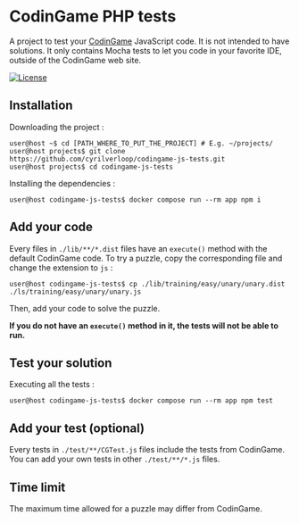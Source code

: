 # CodinGame PHP tests

A project to test your [CodinGame](https://www.codingame.com/) JavaScript code. It is not intended to have solutions.
It only contains Mocha tests to let you code in your favorite IDE, outside of the CodinGame web site.

[![License](https://img.shields.io/github/license/cyrilverloop/codingame-js-tests)](https://github.com/cyrilverloop/codingame-js-tests/blob/trunk/LICENSE)


## Installation

Downloading the project :
```shellsession
user@host ~$ cd [PATH_WHERE_TO_PUT_THE_PROJECT] # E.g. ~/projects/
user@host projects$ git clone https://github.com/cyrilverloop/codingame-js-tests.git
user@host projects$ cd codingame-js-tests
```

Installing the dependencies :
```shellsession
user@host codingame-js-tests$ docker compose run --rm app npm i
```


## Add your code

Every files in `./lib/**/*.dist` files have an `execute()` method with the default CodinGame code.
To try a puzzle, copy the corresponding file and change the extension to `js` :
```shellsession
user@host codingame-js-tests$ cp ./lib/training/easy/unary/unary.dist ./ls/training/easy/unary/unary.js
```
Then, add your code to solve the puzzle.

**If you do not have an `execute()` method in it, the tests will not be able to run.**


## Test your solution

Executing all the tests :
```shellsession
user@host codingame-js-tests$ docker compose run --rm app npm test
```


## Add your test (optional)

Every tests in `./test/**/CGTest.js` files include the tests from CodinGame.
You can add your own tests in other `./test/**/*.js` files.


## Time limit

The maximum time allowed for a puzzle may differ from CodinGame.
